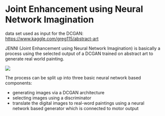 # Joint Enhancement using Neural Network Imagination

data set used as input for the DCGAN: 
https://www.kaggle.com/greg115/abstract-art

JENNI (Joint Enhancement using Neural Network Imagination) is basically a process using the selected output of a DCGAN 
trained on abstract art to generate real world painting. 

![](PaintProduction/generator/in_out.svg)

The process can be split up into three basic neural network based components:
- generating images via a DCGAN architecture
- selecting images using a discriminator
- translate the digital images to real-word paintings using a neural network based generator which is connected to motor output

